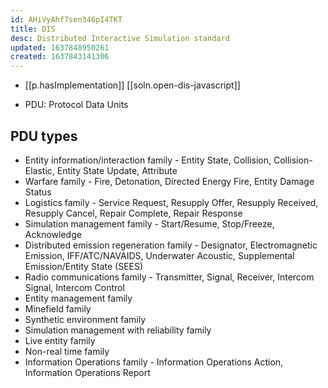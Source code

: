 ```yaml
---
id: AHiVyAhf7sen346pI4TKT
title: DIS
desc: Distributed Interactive Simulation standard
updated: 1637848950261
created: 1637843141306
---
```



- [[p.hasImplementation]] [[soln.open-dis-javascript]]

- PDU: Protocol Data Units

## PDU types

- Entity information/interaction family - Entity State, Collision, Collision-Elastic, Entity State Update, Attribute
- Warfare family - Fire, Detonation, Directed Energy Fire, Entity Damage Status
- Logistics family - Service Request, Resupply Offer, Resupply Received, Resupply Cancel, Repair Complete, Repair Response
- Simulation management family - Start/Resume, Stop/Freeze, Acknowledge
- Distributed emission regeneration family - Designator, Electromagnetic Emission, IFF/ATC/NAVAIDS, Underwater Acoustic, Supplemental Emission/Entity State (SEES)
- Radio communications family - Transmitter, Signal, Receiver, Intercom Signal, Intercom Control
- Entity management family
- Minefield family
- Synthetic environment family
- Simulation management with reliability family
- Live entity family
- Non-real time family
- Information Operations family - Information Operations Action, Information Operations Report
